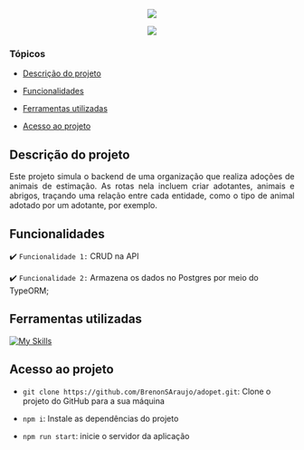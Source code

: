 <p align="center">
<img src="https://github.com/user-attachments/assets/af79f477-189c-44cf-9fd0-52afc52e0fa1"/>
<p align="center">
<img loading="lazy" src="http://img.shields.io/static/v1?label=STATUS&message=ABERTO%20PARA%20DESENVOLVIMENTO&color=GREEN&style=for-the-badge"/>
</p>

### Tópicos 

- [Descrição do projeto](#descrição-do-projeto)

- [Funcionalidades](#funcionalidades)

- [Ferramentas utilizadas](#ferramentas-utilizadas)

- [Acesso ao projeto](#acesso-ao-projeto)


## Descrição do projeto 

<p align="justify">
 Este projeto simula o backend de uma organização que realiza adoções de animais de estimação. As rotas nela incluem criar adotantes, animais e abrigos, traçando uma relação entre cada entidade, como o tipo de animal adotado por um adotante, por exemplo.
</p>

## Funcionalidades

:heavy_check_mark: `Funcionalidade 1:` CRUD na API

:heavy_check_mark: `Funcionalidade 2:` Armazena os dados no Postgres por meio do TypeORM;

## Ferramentas utilizadas
[![My Skills](https://skillicons.dev/icons?i=ts,postgres)](https://skillicons.dev)

###

## Acesso ao projeto
  - ``git clone https://github.com/BrenonSAraujo/adopet.git``: Clone o projeto do GitHub para a sua máquina
  
  - ``npm i``: Instale as dependências do projeto
  
  - ``npm run start``: inicie o servidor da aplicação
    

